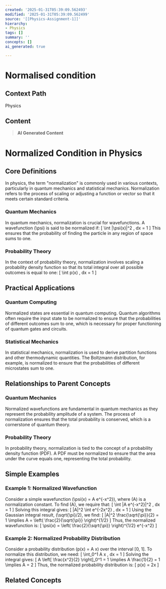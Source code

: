 ```yaml
---
created: '2025-01-31T05:39:09.562493'
modified: '2025-01-31T05:39:09.562499'
source: '[[Physics-Assignment-1]]'
hierarchy:
- Physics
tags: []
summary: ''
concepts: []
ai_generated: true

---
```


# Normalised condition

## Context Path
Physics

## Content
> **AI Generated Content**
 # Normalized Condition in Physics

## Core Definitions

In physics, the term "normalization" is commonly used in various contexts, particularly in quantum mechanics and statistical mechanics. Normalization refers to the process of scaling or adjusting a function or vector so that it meets certain standard criteria.

### Quantum Mechanics

In quantum mechanics, normalization is crucial for wavefunctions. A wavefunction \(\psi\) is said to be normalized if:
\[
\int |\psi(x)|^2 \, dx = 1
\]
This ensures that the probability of finding the particle in any region of space sums to one.

### Probability Theory

In the context of probability theory, normalization involves scaling a probability density function so that its total integral over all possible outcomes is equal to one:
\[
\int p(x) \, dx = 1
\]

## Practical Applications

### Quantum Computing

Normalized states are essential in quantum computing. Quantum algorithms often require the input state to be normalized to ensure that the probabilities of different outcomes sum to one, which is necessary for proper functioning of quantum gates and circuits.

### Statistical Mechanics

In statistical mechanics, normalization is used to derive partition functions and other thermodynamic quantities. The Boltzmann distribution, for example, is normalized to ensure that the probabilities of different microstates sum to one.

## Relationships to Parent Concepts

### Quantum Mechanics

Normalized wavefunctions are fundamental in quantum mechanics as they represent the probability amplitude of a system. The process of normalization ensures that the total probability is conserved, which is a cornerstone of quantum theory.

### Probability Theory

In probability theory, normalization is tied to the concept of a probability density function (PDF). A PDF must be normalized to ensure that the area under the curve equals one, representing the total probability.

## Simple Examples

### Example 1: Normalized Wavefunction

Consider a simple wavefunction \(\psi(x) = A e^{-x^2}\), where \(A\) is a normalization constant. To find \(A\), we require that:
\[
\int |A e^{-x^2}|^2 \, dx = 1
\]
Solving this integral gives:
\[
|A|^2 \int e^{-2x^2} \, dx = 1
\]
Using the Gaussian integral result, \(\sqrt{\pi}/2\), we find:
\[
|A|^2 \frac{\sqrt{\pi}}{2} = 1 \implies A = \left( \frac{2}{\sqrt{\pi}} \right)^{1/2}
\]
Thus, the normalized wavefunction is:
\[
\psi(x) = \left( \frac{2}{\sqrt{\pi}} \right)^{1/2} e^{-x^2}
\]

### Example 2: Normalized Probability Distribution

Consider a probability distribution \(p(x) = A x\) over the interval [0, 1]. To normalize this distribution, we need:
\[
\int_0^1 A x \, dx = 1
\]
Solving the integral gives:
\[
A \left[ \frac{x^2}{2} \right]_0^1 = 1 \implies A \frac{1}{2} = 1 \implies A = 2
\]
Thus, the normalized probability distribution is:
\[
p(x) = 2x
\]

## Related Concepts
